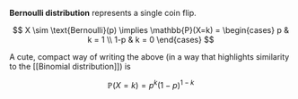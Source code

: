 **Bernoulli distribution** represents a single coin flip.

$$
X \sim \text{Bernoulli}(p) \implies \mathbb{P}(X=k) = \begin{cases} p & k = 1 \\ 1-p & k = 0 \end{cases} 
$$

A cute, compact way of writing the above (in a way that highlights similarity to the [[Binomial distribution]]) is

$$
\mathbb{P}(X=k) = p^k(1-p)^{1-k}
$$

